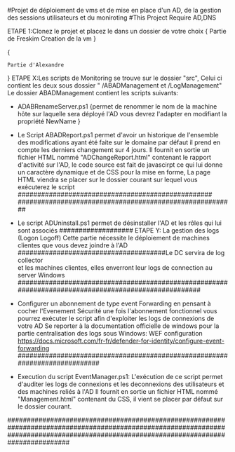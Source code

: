 #Projet de déploiement de vms et de mise en place d'un AD, de la gestion des sessions utilisateurs et du moniroting
#This Project Require AD,DNS 

ETAPE 1:Clonez le projet et placez le dans un dossier de votre choix
{
    Partie de Freskim Creation de la vm
}

 
{

    Partie d'Alexandre 
}
ETAPE X:Les scripts de Monitoring se trouve sur le dossier "src", Celui ci contient les deux sous dossier "
/ABADManagement et /LogManagement"
Le dossier ABADManagement contient les scripts suivants:
- ADABRenameServer.ps1 {permet de renommer le nom de la machine hôte sur laquelle sera déployé l'AD vous devrez l'adapter en modifiant la propriété NewName }

- Le Script ABADReport.ps1 permet d'avoir un historique de l'ensemble des modifications ayant été faite sur le domaine par défaut il prend en compte les derniers changement sur 4 jours.
  Il fournit en sortie un fichier HTML nommé "ADChangeReport.html" contenant le rapport d'activité sur l'AD, le code source est fait de javascirpt ce qui lui donne un caractère dynamique et de CSS pour la mise en  forme, La page HTML viendra se placer sur le dossier courant sur lequel vous exécuterez le script
                    ##################################################                                                            ########################################################
- Le script ADUninstall.ps1 permet de désinstaller l'AD et les rôles qui lui sont associés ###################
ETAPE Y: La gestion des logs (Logon Logoff)
Cette partie nécessite le déploiement de machines clientes que vous devez joindre à l'AD 
######################################Le DC servira de log collector  
et les machines clientes, elles enverront leur logs de connection au server Windows 
                                                    #####################################################################################################
- Configurer un abonnement de type event Forwarding en pensant à cocher l'Evenement Sécurité 
une fois l'abonnement fonctionnel vous pourrez exécuter le script afin d'exploiter les logs de connexions de votre AD
Se reporter à la documentation officielle de windows pour la partie centralisation des logs sous Windows: WEF configuration https://docs.microsoft.com/fr-fr/defender-for-identity/configure-event-forwarding
                                                                    ###########################################################################
- Execution du script EventManager.ps1: L'exécution de ce script permet d'auditer les logs de connexions et les deconnexions des utilisateurs et des machines reliés à l'AD
  Il fournit en sortie un fichier HTML nommé "Management.html" contenant du CSS, il vient se placer par défaut sur le dossier courant.

########################################################################################################################################################################################    


